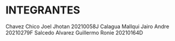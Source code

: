 # INTEGRANTES
Chavez Chico Joel Jhotan 20210058J
Calagua Mallqui Jairo Andre 20210279F
Salcedo Alvarez Guillermo Ronie 20210164D
